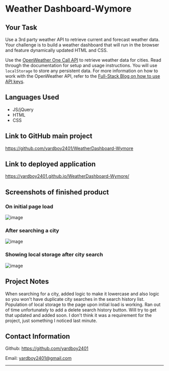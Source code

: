 # Weather Dashboard-Wymore

## Your Task

Use a 3rd party weather API to retrieve current and forecast weather data. Your challenge is to build a weather dashboard that will run in the browser and feature dynamically updated HTML and CSS.

Use the [OpenWeather One Call API](https://openweathermap.org/api/one-call-api) to retrieve weather data for cities. Read through the documentation for setup and usage instructions. You will use `localStorage` to store any persistent data. For more information on how to work with the OpenWeather API, refer to the [Full-Stack Blog on how to use API keys](https://coding-boot-camp.github.io/full-stack/apis/how-to-use-api-keys).

## Languages Used
- JS/jQuery
- HTML
- CSS

## Link to GitHub main project
https://github.com/yardboy2401/WeatherDashboard-Wymore

## Link to deployed application
https://yardboy2401.github.io/WeatherDashboard-Wymore/

## Screenshots of finished product
### On initial page load
![image](https://user-images.githubusercontent.com/85953688/138785517-e7dc1706-c4b6-46d5-a3ef-c194022e61b6.png)
### After searching a city
![image](https://user-images.githubusercontent.com/85953688/138785566-3324c9d2-5274-4dbc-96b1-00b6bc21f78c.png)
### Showing local storage after city search
![image](https://user-images.githubusercontent.com/85953688/138785620-46b5bf9b-d91e-4585-bc30-6ec5c1fedebc.png)

## Project Notes
When searching for a city, added logic to make it lowercase and also logic so you won't have duplicate city searches in the search history list. Population of local storage to the page upon initial load is working. Ran out of time unfortunately to add a delete search history button. Will try to get that updated and added soon. I don't think it was a requirement for the project, just something I noticed last minute.

## Contact Information

Github: https://github.com/yardboy2401

Email: yardboy2401@gmail.com

- - - -

